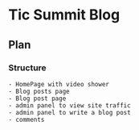 
# Tic Summit Blog

## Plan

### Structure
	- HomePage with video shower
	- Blog posts page
	- Blog post page
	- admin panel to view site traffic
	- admin panel to write a blog post
	- comments
